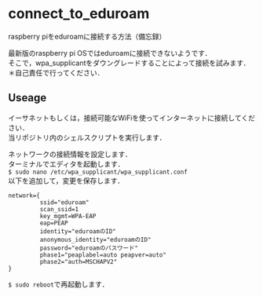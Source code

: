 # connect_to_eduroam
raspberry piをeduroamに接続する方法（備忘録）

最新版のraspberry pi OSではeduroamに接続できないようです．<br>
そこで，wpa_supplicantをダウングレードすることによって接続を試みます．<br>
＊自己責任で行ってください．

## Useage
イーサネットもしくは，接続可能なWiFiを使ってインターネットに接続してください．<br>
当リポジトリ内のシェルスクリプトを実行します．

ネットワークの接続情報を設定します．<br>
ターミナルでエディタを起動します．<br>
`$ sudo nano /etc/wpa_supplicant/wpa_supplicant.conf`<br>
以下を追加して，変更を保存します．
```
network={
         ssid="eduroam"
         scan_ssid=1
         key_mgmt=WPA-EAP
         eap=PEAP
         identity="eduroamのID"
         anonymous_identity="eduroamのID"
         password="eduroamのパスワード"
         phase1="peaplabel=auto peapver=auto"
         phase2="auth=MSCHAPV2"
}
```
`$ sudo reboot`で再起動します．
